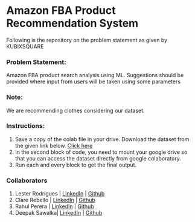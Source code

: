 # Amazon FBA Product Recommendation System

Following is the repository on the problem statement as given by KUBIXSQUARE

### **Problem Statement:** 

Amazon FBA product search analysis using ML. Suggestions should be provided where input from users will be taken using some parameters

### **Note:** 

We are recommending clothes considering our dataset.

### **Instructions:**

01. Save a copy of the colab file in your drive. Download the dataset from the given link below.
[Click here](https://drive.google.com/drive/folders/1Ji6AJhtqSLBjoZiHub0pLJXnYvNOoCah?usp=sharing) 
02. In the second block of code, you need to mount your google drive so that you can access the dataset directly from google colaboratory.
03. Run each and every block to get the final output.

### **Collaborators**

01. Lester Rodrigues | [LinkedIn]( https://www.linkedin.com/in/lester-rodrigues-2001/) | [Github](https://github.com/rodrigueslesterLML)
02. Clare Rebello | [LinkedIn](https://www.linkedin.com/in/clarerebello09/) | [Github]( https://github.com/clare0901)
03. Rahul Perera | [LinkedIn](https://www.linkedin.com/in/rahul-pereira) | [Github](https://github.com/raulforreal)
04. Deepak Sawalka| [LinkedIn](https://www.linkedin.com/in/deepak-sawalka-b609381b9/) | [Github](https://github.com/DEEPAK-92130)
